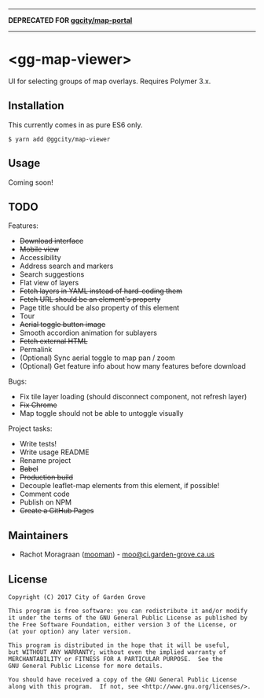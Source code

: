 -------------------------------------------

**DEPRECATED FOR [ggcity/map-portal](https://github.com/ggcity/map-portal)**

-------------------------------------------


# \<gg-map-viewer\>

UI for selecting groups of map overlays. Requires Polymer 3.x.

Installation
------------

This currently comes in as pure ES6 only.

    $ yarn add @ggcity/map-viewer

Usage
-----

Coming soon!


TODO
----

Features:
* ~~Download interface~~
* ~~Mobile view~~
* Accessibility
* Address search and markers
* Search suggestions
* Flat view of layers
* ~~Fetch layers in YAML instead of hard-coding them~~
* ~~Fetch URL should be an element's property~~
* Page title should be also property of this element
* Tour
* ~~Aerial toggle button image~~
* Smooth accordion animation for sublayers
* ~~Fetch external HTML~~
* Permalink
* (Optional) Sync aerial toggle to map pan / zoom
* (Optional) Get feature info about how many features before download

Bugs:
* Fix tile layer loading (should disconnect component, not refresh layer)
* ~~Fix Chrome~~
* Map toggle should not be able to untoggle visually

Project tasks:
* Write tests!
* Write usage README
* Rename project
* ~~Babel~~
* ~~Production build~~
* Decouple leaflet-map elements from this element, if possible!
* Comment code
* Publish on NPM
* ~~Create a GitHub Pages~~

Maintainers
-----------

* Rachot Moragraan ([mooman](https://github.com/mooman)) - moo@ci.garden-grove.ca.us

License
-------

    Copyright (C) 2017 City of Garden Grove

    This program is free software: you can redistribute it and/or modify
    it under the terms of the GNU General Public License as published by
    the Free Software Foundation, either version 3 of the License, or
    (at your option) any later version.

    This program is distributed in the hope that it will be useful,
    but WITHOUT ANY WARRANTY; without even the implied warranty of
    MERCHANTABILITY or FITNESS FOR A PARTICULAR PURPOSE.  See the
    GNU General Public License for more details.

    You should have received a copy of the GNU General Public License
    along with this program.  If not, see <http://www.gnu.org/licenses/>.
